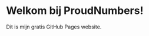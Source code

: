 <!DOCTYPE html>
<html>
<head>

</head>
<body>
  <h1>Welkom bij ProudNumbers!</h1>
  <p>Dit is mijn gratis GitHub Pages website.</p>
</body>
</html>
